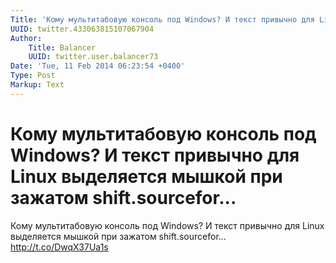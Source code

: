 ```yaml
---
Title: 'Кому мультитабовую консоль под Windows? И текст привычно для Linux выделяется мышкой при зажатом shift.sourcefor...'
UUID: twitter.433063815107067904
Author:
    Title: Balancer
    UUID: twitter.user.balancer73
Date: 'Tue, 11 Feb 2014 06:23:54 +0400'
Type: Post
Markup: Text
---
```


# Кому мультитабовую консоль под Windows? И текст привычно для Linux выделяется мышкой при зажатом shift.sourcefor...

Кому мультитабовую консоль под Windows? И текст привычно для
Linux выделяется мышкой при зажатом shift.sourcefor...
http://t.co/DwqX37Ua1s